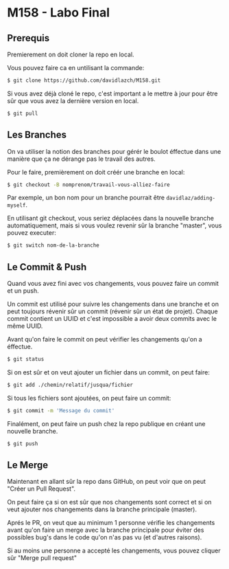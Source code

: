 # M158 - Labo Final

## Prerequis

Premierement on doit cloner la repo en local.

Vous pouvez faire ca en untilisant la commande:

```sh
$ git clone https://github.com/davidlazch/M158.git
```

Si vous avez déjà cloné le repo, c'est important a le mettre à jour pour être sûr que vous avez la dernière version en local.

```sh
$ git pull
```

## Les Branches

On va utiliser la notion des branches pour gérér le boulot éffectue dans une manière que ça ne dérange pas le travail des autres.

Pour le faire, premièrement on doit créér une branche en local:

```sh
$ git checkout -B nomprenom/travail-vous-alliez-faire
```

Par exemple, un bon nom pour un branche pourrait être `davidlaz/adding-myself`.

En utilisant git checkout, vous seriez déplacées dans la nouvelle branche automatiquement, mais si vous voulez revenir sûr la branche "master", vous pouvez executer:

```sh
$ git switch nom-de-la-branche
```

## Le Commit & Push

Quand vous avez fini avec vos changements, vous pouvez faire un commit et un push.

Un commit est utilisé pour suivre les changements dans une branche et on peut toujours révenir sûr un commit (révenir sûr un état de projet). Chaque commit contient un UUID et c'est impossible a avoir deux commits avec le même UUID.

Avant qu'on faire le commit on peut vérifier les changements qu'on a éffectue.

```sh
$ git status
```

Si on est sûr et on veut ajouter un fichier dans un commit, on peut faire:

```sh
$ git add ./chemin/relatif/jusqua/fichier
```

Si tous les fichiers sont ajoutées, on peut faire un commit:

```sh
$ git commit -m 'Message du commit'
```

Finalément, on peut faire un push chez la repo publique en créant une nouvelle branche.

```sh
$ git push
```

## Le Merge

Maintenant en allant sûr la repo dans GitHub, on peut voir que on peut "Créer un Pull Request".

On peut faire ça si on est sûr que nos changements sont correct et si on veut ajouter nos changements dans la branche principale (master).

Aprés le PR, on veut que au minimum 1 personne vérifie les changements avant qu'on faire un merge avec la branche principale pour éviter des possibles bug's dans le code qu'on n'as pas vu (et d'autres raisons).

Si au moins une personne a accepté les changements, vous pouvez cliquer sûr "Merge pull request"
